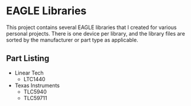 # EAGLE Libraries

This project contains several EAGLE libraries that I created for various
personal projects. There is one device per library, and the library files
are sorted by the manufacturer or part type as applicable.

## Part Listing

* Linear Tech
  * LTC1440
* Texas Instruments
  * TLC5940
  * TLC59711

